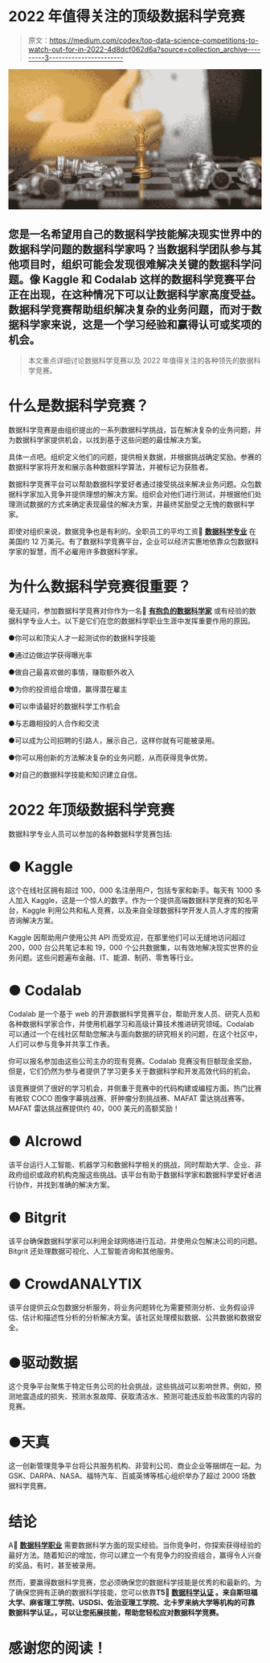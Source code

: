 # 2022 年值得关注的顶级数据科学竞赛

> 原文：<https://medium.com/codex/top-data-science-competitions-to-watch-out-for-in-2022-4d8dcf062d6a?source=collection_archive---------3----------------------->

![](img/8c1901b1a945d060a21fc43671e8a11c.png)

## 您是一名希望用自己的数据科学技能解决现实世界中的数据科学问题的数据科学家吗？当数据科学团队参与其他项目时，组织可能会发现很难解决关键的数据科学问题。像 Kaggle 和 Codalab 这样的数据科学竞赛平台正在出现，在这种情况下可以让数据科学家高度受益。数据科学竞赛帮助组织解决复杂的业务问题，而对于数据科学家来说，这是一个学习经验和赢得认可或奖项的机会。

> 本文重点详细讨论数据科学竞赛以及 2022 年值得关注的各种领先的数据科学竞赛。

# 什么是数据科学竞赛？

数据科学竞赛是由组织提出的一系列数据科学挑战，旨在解决复杂的业务问题，并为数据科学家提供机会，以找到基于这些问题的最佳解决方案。

具体一点吧。组织定义他们的问题，提供相关数据，并根据挑战确定奖励。参赛的数据科学家将开发和展示各种数据科学算法，并被标记为获胜者。

数据科学竞赛平台可以帮助数据科学爱好者通过接受挑战来解决业务问题。众包数据科学家加入竞争并提供理想的解决方案。组织会对他们进行测试，并根据他们处理测试数据的方式来确定表现最佳的解决方案，并最终奖励受之无愧的数据科学家。

即使对组织来说，数据竞争也是有利的。全职员工的平均工资🔗 [**数据科学专业**](https://www.usdsi.org/data-science-certifications/certified-data-science-professional) 在美国约 12 万美元。有了数据科学竞赛平台，企业可以经济实惠地依靠众包数据科学家的智慧，而不必雇用许多数据科学家。

# 为什么数据科学竞赛很重要？

毫无疑问，参加数据科学竞赛对你作为一名🔗 [**有抱负的数据科学家**](https://www.usdsi.org/) 或有经验的数据科学专业人士。以下是它们在您的数据科学职业生涯中发挥重要作用的原因。

●你可以和顶尖人才一起测试你的数据科学技能

●通过边做边学获得曝光率

●做自己最喜欢做的事情，赚取额外收入

●为你的投资组合增值，赢得潜在雇主

●可以申请最好的数据科学工作机会

●与志趣相投的人合作和交流

●可以成为公司招聘的引路人，展示自己，这样你就有可能被录用。

●你可以用创新的方法解决复杂的业务问题，从而获得竞争优势。

●对自己的数据科学技能和知识建立自信。

# 2022 年顶级数据科学竞赛

数据科学专业人员可以参加的各种数据科学竞赛包括:

# ● Kaggle

这个在线社区拥有超过 100，000 名注册用户，包括专家和新手。每天有 1000 多人加入 Kaggle，这是一个惊人的数字。作为一个提供高端数据科学竞赛的知名平台，Kaggle 利用公共和私人竞赛，以及来自全球数据科学开发人员人才库的按需咨询解决方案。

Kaggle 因帮助用户使用公共 API 而受欢迎，在那里他们可以无缝地访问超过 200，000 台公共笔记本和 19，000 个公共数据集，以有效地解决现实世界的业务问题。这些问题遍布金融、IT、能源、制药、零售等行业。

# ● **Codalab**

Codalab 是一个基于 web 的开源数据科学竞赛平台，帮助开发人员、研究人员和各种数据科学家合作，并使用机器学习和高级计算技术推进研究领域。Codalab 可以通过一个在线社区帮助您解决与面向数据的研究相关的问题，在这个社区中，人们可以参与竞争并共享工作表。

你可以报名参加由这些公司主办的现有竞赛。Codalab 竞赛没有巨额现金奖励，但是，它们仍然为参与者提供了学习更多关于数据科学和开发高效代码的机会。

该竞赛提供了很好的学习机会，并侧重于竞赛中的代码构建或编程方面。热门比赛有微软 COCO 图像字幕挑战赛、肝肿瘤分割挑战赛、MAFAT 雷达挑战赛等。MAFAT 雷达挑战赛提供约 40，000 美元的高额奖励！

# ● AIcrowd

该平台运行人工智能、机器学习和数据科学相关的挑战，同时帮助大学、企业、非政府组织或政府机构克服这些挑战。该平台有助于数据科学家和数据科学爱好者进行协作，并找到准确的解决方案。

# ● Bitgrit

该平台确保数据科学家可以利用全球网络进行互动，并使用众包解决公司的问题。Bitgrit 还处理数据可视化、人工智能咨询和其他服务。

# ● CrowdANALYTIX

该平台提供云众包数据分析服务，将业务问题转化为需要预测分析、业务假设评估、估计和描述性分析的分析解决方案。该社区处理模拟数据、公共数据和数据安全。

# ●驱动数据

这个竞争平台聚焦于特定任务公司的社会挑战，这些挑战可以影响世界。例如，预测地震造成的损失、预测水泵故障、获取清洁水、预测可能违反脸书政策的内容的竞赛。

# ●天真

这一创新管理竞争平台将公共服务机构、非营利公司、商业企业等捆绑在一起。为 GSK、DARPA、NASA、福特汽车、百威英博等核心组织举办了超过 2000 场数据科学竞赛。

# 结论

A🔗 [**数据科学职业**](https://www.usdsi.org/content/resources/factsheets/data-science-factsheet.pdf) 需要数据科学方面的现实经验。当你竞争时，你探索获得经验的最好方法。随着知识的增加，你可以建立一个有竞争力的投资组合，赢得令人兴奋的奖品，有时，甚至被录用。

然而，要赢得数据科学竞赛，您必须确保您的数据科学技能是优秀的和最新的。为了确保您拥有正确的数据科学技能，您可以依靠**T5🔗 [**数据科学认证**](https://www.usdsi.org/data-science-certifications) 。来自斯坦福大学、麻省理工学院、**USDSI**、佐治亚理工学院、北卡罗来纳大学等机构的可靠数据科学认证。，可以让您拓展技能，帮助您轻松应对数据科学竞赛。**

# 感谢您的阅读！